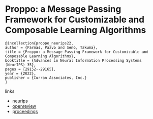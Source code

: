 # Proppo: a Message Passing Framework for Customizable and Composable Learning Algorithms

```
@incollection{proppo_neurips22,
author = {Parmas, Paavo and Seno, Takuma},
title = {Proppo: a Message Passing Framework for Customizable and Composable Learning Algorithms},
booktitle = {Advances in Neural Information Processing Systems (NeurIPS) 35},
pages = {29152--29165},
year = {2022},
publisher = {Curran Associates, Inc.}
}
```

links
- [neurips](https://nips.cc/Conferences/2022/Schedule?showEvent=53152)
- [openreview](https://openreview.net/forum?id=uOJZ_zU9qZm)
- [proceedings](https://papers.nips.cc//paper_files/paper/2022/hash/bbc9d480a8257889d2af88983e8b126a-Abstract-Conference.html)
